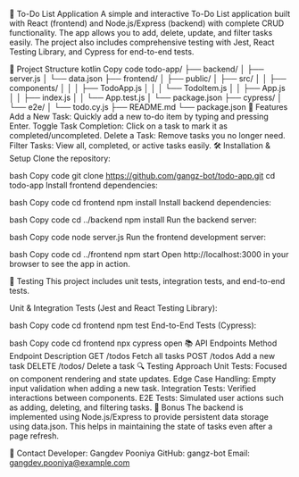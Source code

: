 🚀 To-Do List Application
A simple and interactive To-Do List application built with React (frontend) and Node.js/Express (backend) with complete CRUD functionality. The app allows you to add, delete, update, and filter tasks easily. The project also includes comprehensive testing with Jest, React Testing Library, and Cypress for end-to-end tests.

📂 Project Structure
kotlin
Copy code
todo-app/
├── backend/
│   ├── server.js
│   └── data.json
├── frontend/
│   ├── public/
│   ├── src/
│   │   ├── components/
│   │   │   ├── TodoApp.js
│   │   │   └── TodoItem.js
│   │   ├── App.js
│   │   ├── index.js
│   │   └── App.test.js
│   └── package.json
├── cypress/
│   └── e2e/
│       └── todo.cy.js
├── README.md
└── package.json
🌟 Features
Add a New Task: Quickly add a new to-do item by typing and pressing Enter.
Toggle Task Completion: Click on a task to mark it as completed/uncompleted.
Delete a Task: Remove tasks you no longer need.
Filter Tasks: View all, completed, or active tasks easily.
🛠️ Installation & Setup
Clone the repository:

bash
Copy code
git clone https://github.com/gangz-bot/todo-app.git
cd todo-app
Install frontend dependencies:

bash
Copy code
cd frontend
npm install
Install backend dependencies:

bash
Copy code
cd ../backend
npm install
Run the backend server:

bash
Copy code
node server.js
Run the frontend development server:

bash
Copy code
cd ../frontend
npm start
Open http://localhost:3000 in your browser to see the app in action.

🧪 Testing
This project includes unit tests, integration tests, and end-to-end tests.

Unit & Integration Tests (Jest and React Testing Library):

bash
Copy code
cd frontend
npm test
End-to-End Tests (Cypress):

bash
Copy code
cd frontend
npx cypress open
📚 API Endpoints
Method	Endpoint	Description
GET	/todos	Fetch all tasks
POST	/todos	Add a new task
DELETE	/todos/
Delete a task
🔍 Testing Approach
Unit Tests: Focused on component rendering and state updates.
Edge Case Handling: Empty input validation when adding a new task.
Integration Tests: Verified interactions between components.
E2E Tests: Simulated user actions such as adding, deleting, and filtering tasks.
🎯 Bonus
The backend is implemented using Node.js/Express to provide persistent data storage using data.json. This helps in maintaining the state of tasks even after a page refresh.

💬 Contact
Developer: Gangdev Pooniya
GitHub: gangz-bot
Email: gangdev.pooniya@example.com